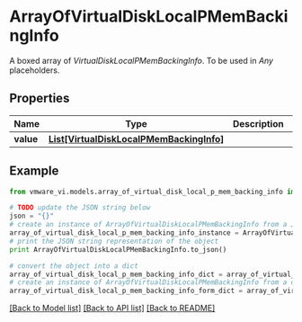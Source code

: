 # ArrayOfVirtualDiskLocalPMemBackingInfo

A boxed array of *VirtualDiskLocalPMemBackingInfo*. To be used in *Any* placeholders. 

## Properties
Name | Type | Description | Notes
------------ | ------------- | ------------- | -------------
**value** | [**List[VirtualDiskLocalPMemBackingInfo]**](VirtualDiskLocalPMemBackingInfo.md) |  | 

## Example

```python
from vmware_vi.models.array_of_virtual_disk_local_p_mem_backing_info import ArrayOfVirtualDiskLocalPMemBackingInfo

# TODO update the JSON string below
json = "{}"
# create an instance of ArrayOfVirtualDiskLocalPMemBackingInfo from a JSON string
array_of_virtual_disk_local_p_mem_backing_info_instance = ArrayOfVirtualDiskLocalPMemBackingInfo.from_json(json)
# print the JSON string representation of the object
print ArrayOfVirtualDiskLocalPMemBackingInfo.to_json()

# convert the object into a dict
array_of_virtual_disk_local_p_mem_backing_info_dict = array_of_virtual_disk_local_p_mem_backing_info_instance.to_dict()
# create an instance of ArrayOfVirtualDiskLocalPMemBackingInfo from a dict
array_of_virtual_disk_local_p_mem_backing_info_form_dict = array_of_virtual_disk_local_p_mem_backing_info.from_dict(array_of_virtual_disk_local_p_mem_backing_info_dict)
```
[[Back to Model list]](../README.md#documentation-for-models) [[Back to API list]](../README.md#documentation-for-api-endpoints) [[Back to README]](../README.md)


